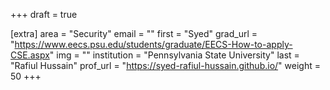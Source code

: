 +++
draft = true

[extra]
area = "Security"
email = ""
first = "Syed"
grad_url = "https://www.eecs.psu.edu/students/graduate/EECS-How-to-apply-CSE.aspx"
img = ""
institution = "Pennsylvania State University"
last = "Rafiul Hussain"
prof_url = "https://syed-rafiul-hussain.github.io/"
weight = 50
+++